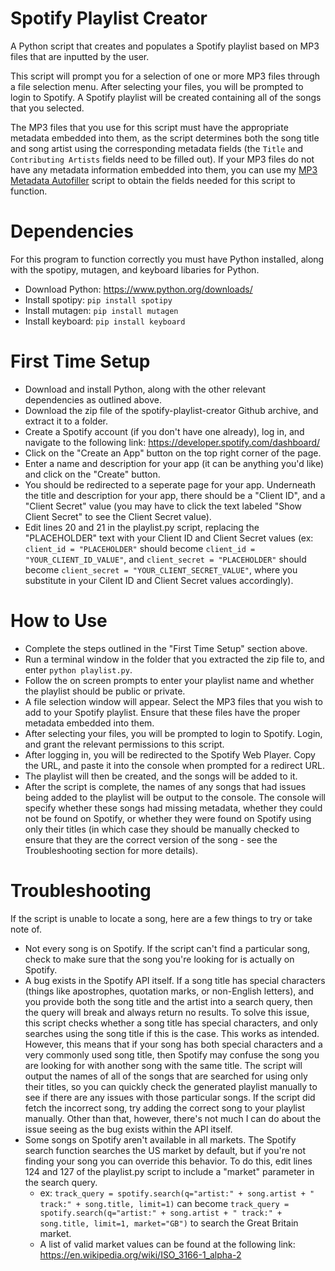 # Spotify Playlist Creator
A Python script that creates and populates a Spotify playlist based on MP3 files that are inputted by the user.

This script will prompt you for a selection of one or more MP3 files through a file selection menu. After selecting your files, you will be prompted to login to Spotify. A Spotify playlist will be created containing all of the songs that you selected. 

The MP3 files that you use for this script must have the appropriate metadata embedded into them, as the script determines both the song title and song artist using the corresponding metadata fields (the `Title` and `Contributing Artists` fields need to be filled out). If your MP3 files do not have any metadata information embedded into them, you can use my [MP3 Metadata Autofiller](https://github.com/interborough/mp3-metadata-autofiller) script to obtain the fields needed for this script to function.  

# Dependencies
For this program to function correctly you must have Python installed, along with the spotipy, mutagen, and keyboard libaries for Python.

- Download Python: https://www.python.org/downloads/
- Install spotipy: `pip install spotipy`
- Install mutagen: `pip install mutagen`
- Install keyboard: `pip install keyboard`

# First Time Setup
- Download and install Python, along with the other relevant dependencies as outlined above. 
- Download the zip file of the spotify-playlist-creator Github archive, and extract it to a folder. 
- Create a Spotify account (if you don't have one already), log in, and navigate to the following link: https://developer.spotify.com/dashboard/
- Click on the "Create an App" button on the top right corner of the page. 
- Enter a name and description for your app (it can be anything you'd like) and click on the "Create" button.
- You should be redirected to a seperate page for your app. Underneath the title and description for your app, there should be a "Client ID", and a "Client Secret" value (you may have to click the text labeled "Show Client Secret" to see the Client Secret value). 
- Edit lines 20 and 21 in the playlist.py script, replacing the "PLACEHOLDER" text with your Client ID and Client Secret values (ex: `client_id = "PLACEHOLDER"` should become `client_id = "YOUR_CLIENT_ID_VALUE"`, and `client_secret = "PLACEHOLDER"` should become `client_secret = "YOUR_CLIENT_SECRET_VALUE"`, where you substitute in your Cilent ID and Client Secret values accordingly).

# How to Use
- Complete the steps outlined in the "First Time Setup" section above. 
- Run a terminal window in the folder that you extracted the zip file to, and enter `python playlist.py`.
- Follow the on screen prompts to enter your playlist name and whether the playlist should be public or private. 
- A file selection window will appear. Select the MP3 files that you wish to add to your Spotify playlist. Ensure that these files have the proper metadata embedded into them. 
- After selecting your files, you will be prompted to login to Spotify. Login, and grant the relevant permissions to this script. 
- After logging in, you will be redirected to the Spotify Web Player. Copy the URL, and paste it into the console when prompted for a redirect URL.
- The playlist will then be created, and the songs will be added to it.  
- After the script is complete, the names of any songs that had issues being added to the playlist will be output to the console. The console will specify whether these songs had missing metadata, whether they could not be found on Spotify, or whether they were found on Spotify using only their titles (in which case they should be manually checked to ensure that they are the correct version of the song - see the Troubleshooting section for more details). 

# Troubleshooting
If the script is unable to locate a song, here are a few things to try or take note of. 

- Not every song is on Spotify. If the script can't find a particular song, check to make sure that the song you're looking for is actually on Spotify. 
- A bug exists in the Spotify API itself. If a song title has special characters (things like apostrophes, quotation marks, or non-English letters), and you provide both the song title and the artist into a search query, then the query will break and always return no results. To solve this issue, this script checks whether a song title has special characters, and only searches using the song title if this is the case. This works as intended. However, this means that if your song has both special characters and a very commonly used song title, then Spotify may confuse the song you are looking for with another song with the same title. The script will output the names of all of the songs that are searched for using only their titles, so you can quickly check the generated playlist manually to see if there are any issues with those particular songs. If the script did fetch the incorrect song, try adding the correct song to your playlist manually. Other than that, however, there's not much I can do about the issue seeing as the bug exists within the API itself.
- Some songs on Spotify aren't available in all markets. The Spotify search function searches the US market by default, but if you're not finding your song you can override this behavior. To do this, edit lines 124 and 127 of the playlist.py script to include a "market" parameter in the search query. 
    - ex: `track_query = spotify.search(q="artist:" + song.artist + " track:" + song.title, limit=1)` can become `track_query = spotify.search(q="artist:" + song.artist + " track:" + song.title, limit=1, market="GB")` to search the Great Britain market.
    - A list of valid market values can be found at the following link: https://en.wikipedia.org/wiki/ISO_3166-1_alpha-2
